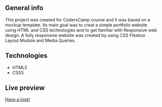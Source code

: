 ## General info

This project was created for CodersCamp course and it was based on a mockup template. Its main goal was to creat a simple portfolio website using HTML and CSS technologies and to get familiar with Responsive web design. A fully responsive website was created by using CSS Flexbox Layout Module and Media Queries.

## Technologies
* HTML5
* CSS3

## Live preview
[Have a look!](https://zanetaignatz.github.io/portfolioprojekt/)
